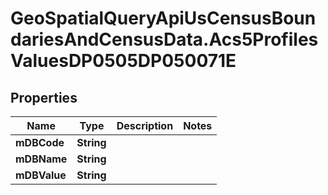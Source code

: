 # GeoSpatialQueryApiUsCensusBoundariesAndCensusData.Acs5ProfilesValuesDP0505DP050071E

## Properties

Name | Type | Description | Notes
------------ | ------------- | ------------- | -------------
**mDBCode** | **String** |  | 
**mDBName** | **String** |  | 
**mDBValue** | **String** |  | 


